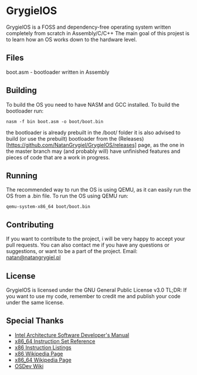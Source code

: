 # GrygielOS
GrygielOS is a FOSS and dependency-free operating system written completely from scratch in Assembly/C/C++
The main goal of this projest is to learn how an OS works down to the hardware level.
## Files
boot.asm - bootloader written in Assembly
## Building
To build the OS you need to have NASM and GCC installed.
To build the bootloader run:
```
nasm -f bin boot.asm -o boot/boot.bin
```
the bootloader is already prebuilt in the /boot/ folder
it is also advised to build (or use the prebuilt) bootloader from the (Releases)[https://github.com/NatanGrygiel/GrygielOS/releases] page, as the one in the master branch may (and probably will) have unfinished features and pieces of code that are a work in progress.
## Running
The recommended way to run the OS is using QEMU, as it can easily run the OS from a .bin file.
To run the OS using QEMU run:
```
qemu-system-x86_64 boot/boot.bin
```
## Contributing
If you want to contribute to the project, i will be very happy to accept your pull requests.
You can also contact me if you have any questions or suggestions, or want to be a part of the project.
Email: natan@natangrygiel.pl
## License
GrygielOS is licensed under the GNU General Public License v3.0
TL;DR: If you want to use my code, remember to credit me and publish your code under the same license.
## Special Thanks
- [Intel Architecture Software Developer's Manual](https://software.intel.com/content/www/us/en/develop/articles/intel-sdm.html)
- [x86_64 Instruction Set Reference](https://www.felixcloutier.com/x86/)
- [x86 Instruction Listings](https://www.wikipedia.org/wiki/X86_instruction_listings)
- [x86 Wikipedia Page](https://www.wikipedia.org/wiki/X86)
- [x86_64 Wikipedia Page](https://www.wikipedia.org/wiki/X86-64)
- [OSDev Wiki](https://wiki.osdev.org/Main_Page)
